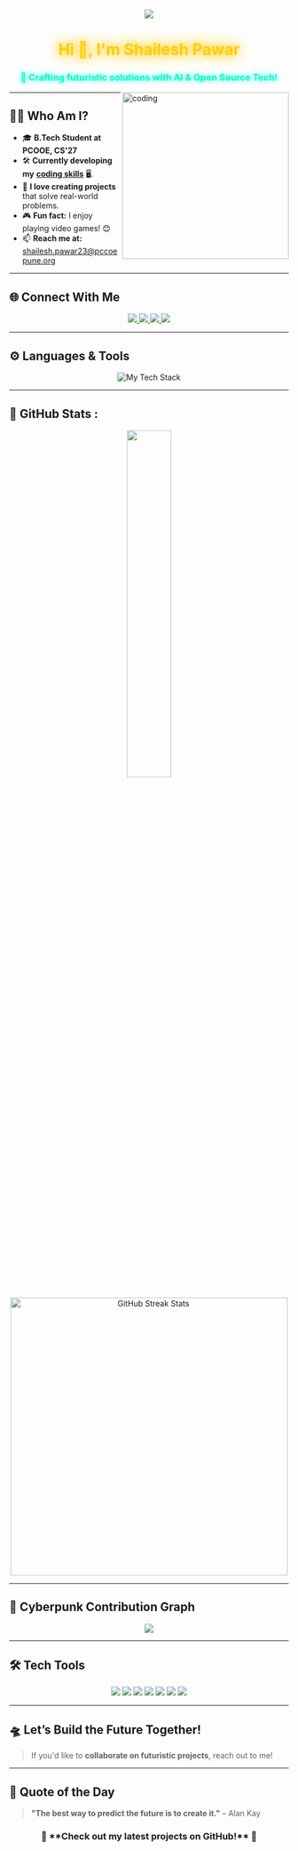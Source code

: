 <!-- 🚀 3D Animated Header -->
<h1 align="center">
    <img src="https://readme-typing-svg.herokuapp.com?font=Orbitron&size=30&duration=4000&color=33FF33&center=true&vCenter=true&width=550&height=50&lines=Hi+%F0%9F%91%8B%2C+I'm+Shailesh+Pawar!;Computer+Science+Enthusiast;Open-Source+Contributor;Lifelong+Learner+%F0%9F%94%AE">
  </h1>

<!-- 🟢 Glowing Cyberpunk Name -->
<h1 align="center">
  <span style="color: #ffcc00; text-shadow: 0 0 15px #ffcc00, 0 0 30px #ffcc00;">Hi 👋, I'm Shailesh Pawar</span>
</h1>

<!-- ⚡ AI-Enhanced Subtitle -->
<h3 align="center">
  <span style="color: #00ffcc; text-shadow: 0 0 10px #00ffcc;">🚀 Crafting futuristic solutions with AI & Open Source Tech!</span>
</h3>

<!-- 🎥 Animated Digital Coding GIF -->
<img align="right" alt="coding" width="300" src="https://th.bing.com/th/id/R.09b2f1ad61f656a4981716f70c159998?rik=lVAOS43%2fVXRVJw&riu=http%3a%2f%2f33.media.tumblr.com%2f09b2f1ad61f656a4981716f70c159998%2ftumblr_n9oskaDd3H1shpedgo1_400.gif&ehk=LEdRU0XYodBjy%2buIyL4Tunsztjim3fwRqFIeKsPzHfI%3d&risl=&pid=ImgRaw&r=0">

---

## 👨‍💻 **Who Am I?**
- 🎓 **B.Tech Student at PCOOE, CS'27**
- 🛠️ **Currently developing my** [**coding skills**](https://www.codecademy.com/) 🖥️.
- 🌟 **I love creating projects** that solve real-world problems.
- 🎮 **Fun fact:** I enjoy playing video games! 😊
- 📫 **Reach me at:** [shailesh.pawar23@pccoepune.org](mailto:shailesh.pawar23@pccoepune.org)
---

## 🌐 **Connect With Me**
<p align="center">
  <a href="https://fb.com/shailesh.pawar" target="_blank">
    <img src="https://img.shields.io/badge/Facebook-%231877F2.svg?style=for-the-badge&logo=facebook&logoColor=white">
  </a>
  <a href="https://instagram.com/shailesh_pawar64" target="_blank">
    <img src="https://img.shields.io/badge/Instagram-%23E4405F.svg?style=for-the-badge&logo=instagram&logoColor=white">
  </a>
  <a href="https://www.linkedin.com/in/shailesh-pawar-379824302" target="_blank">
    <img src="https://img.shields.io/badge/LinkedIn-%230077B5.svg?style=for-the-badge&logo=linkedin&logoColor=white">
  </a>
  <a href="https://github.com/Shailesh6068" target="_blank">
    <img src="https://img.shields.io/badge/GitHub-%23121011.svg?style=for-the-badge&logo=github&logoColor=white">
  </a>
</p>

---

## ⚙️ **Languages & Tools**
<p align="center">
  <img src="https://skillicons.dev/icons?i=c,cpp,python,kotlin,html,css,js,vscode,linux,git,github" alt="My Tech Stack">
</p>

---

## 🚀 **GitHub Stats :**
<p align="center">
  <img src="https://github-readme-stats.vercel.app/api?username=Shailesh6068&show_icons=true&theme=tokyonight&bg_color=0,000000,212121&title_color=00ffcc&text_color=ffffff&icon_color=ffcc00" width="40%">
  <!-- Corrected Streak Stats -->
  <img src="https://streak-stats.demolab.com/?user=Shailesh6068&theme=radical&hide_border=true&token=YOUR_PERSONAL_ACCESS_TOKEN" alt="GitHub Streak Stats" width="500px">
</p>



---

## 🌌 **Cyberpunk Contribution Graph**
<p align="center">
  <img src="https://github-readme-activity-graph.vercel.app/graph?username=Shailesh6068&theme=react-dark&hide_border=true&area=true&bg_color=000000&title_color=ffcc00&point=ffcc00&line=00ffcc">
</p>

---

## 🛠️ **Tech Tools**
<p align="center">
  <img src="https://img.shields.io/badge/Code-C++-blue?style=for-the-badge">
  <img src="https://img.shields.io/badge/Code-Python-blue?style=for-the-badge">
  <img src="https://img.shields.io/badge/Code-Kotlin-blue?style=for-the-badge">
  <img src="https://img.shields.io/badge/OS-Windows-0078D4?style=for-the-badge">
  <img src="https://img.shields.io/badge/OS-Linux-FCC624?style=for-the-badge">
  <img src="https://img.shields.io/badge/Editor-VisualStudioCode-007ACC?style=for-the-badge">
  <img src="https://img.shields.io/badge/Editor-PyCharm-000000?style=for-the-badge">
</p>

---

## 🛸 **Let’s Build the Future Together!**
> If you'd like to **collaborate on futuristic projects**, reach out to me!  

---

## 💬 **Quote of the Day**
> **"The best way to predict the future is to create it."** – Alan Kay  

<h3 align="center">🚀 **Check out my latest projects on GitHub!** 🌟</h3>
